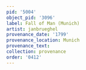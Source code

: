```yaml
---
pid: '5004'
object_pid: '3096'
label: Fall of Man (Munich)
artist: janbrueghel
provenance_date: '1799'
provenance_location: Munich
provenance_text:
collection: provenance
order: '0412'
---
```

